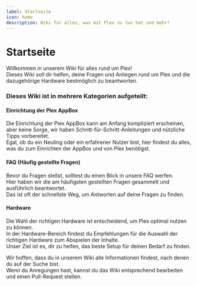 ```yaml
---
label: Startseite
icon: home
description: Wiki für alles, was mit Plex zu tun hat und mehr!
---
```


# Startseite
  
Willkommen in unserem Wiki für alles rund um Plex!  
Dieses Wiki soll dir helfen, deine Fragen und Anliegen rund um Plex und die dazugehörige Hardware bestmöglich zu beantworten.
  
  
### **Dieses Wiki ist in mehrere Kategorien aufgeteilt:**

#### **Einrichtung der Plex AppBox**
Die Einrichtung der Plex AppBox kann am Anfang kompliziert erscheinen, aber keine Sorge, wir haben Schritt-für-Schritt-Anleitungen und nützliche Tipps vorbereitet.  
Egal, ob du ein Neuling oder ein erfahrener Nutzer bist, hier findest du alles, was du zum Einrichten der AppBox und von Plex benötigst.
  
  
#### **FAQ (Häufig gestellte Fragen)**
Bevor du Fragen stellst, solltest du einen Blick in unsere FAQ werfen.  
Hier haben wir die am häufigsten gestellten Fragen gesammelt und ausführlich beantwortet.  
Das ist oft der schnellste Weg, um Antworten auf deine Fragen zu finden.
  
  
#### **Hardware**
Die Wahl der richtigen Hardware ist entscheidend, um Plex optimal nutzen zu können.  
In der Hardware-Bereich findest du Empfehlungen für die Auswahl der richtigen Hardware zum Abspielen der Inhalte.  
Unser Ziel ist es, dir zu helfen, das beste Setup für deinen Bedarf zu finden.
  
  
Wir hoffen, dass du in unserem Wiki alle Informationen findest, nach denen du auf der Suche bist.  
Wenn du Anregungen hast, kannst du das Wiki entsprechend bearbeiten und einen Pull-Request stellen.
